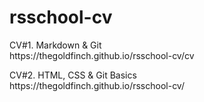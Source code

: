 # rsschool-cv

<p>CV#1. Markdown & Git<br>
https://thegoldfinch.github.io/rsschool-cv/cv</p>

<p>CV#2. HTML, CSS & Git Basics<br>
https://thegoldfinch.github.io/rsschool-cv/</p>
